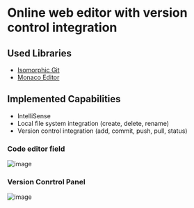 <h1>Online web editor with version control integration</h1>
<h2>Used Libraries</h2>
<ul>
  <li><a href='https://isomorphic-git.org/'>Isomorphic Git</a></li>
  <li><a href='https://github.com/microsoft/monaco-editor'>Monaco Editor</a></li>
</ul>

<h2>Implemented Capabilities</h2>
<ul>
  <li>IntelliSense</li>
  <li>Local file system integration (create, delete, rename)</li>
  <li>Version control integration (add, commit, push, pull, status)</li>
</ul>

<h3>Code editor field</h3>

![image](https://github.com/ThanhDoIVan/web-editor/assets/94646395/98d2761b-d2a1-40f4-91c0-4db72ed3722d)

<h3>Version Conrtrol Panel</h3>

![image](https://github.com/ThanhDoIVan/web-editor/assets/94646395/b442b30e-675f-443b-96cb-b55a544d2d63)


